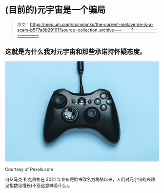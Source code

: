 # (目前的)元宇宙是一个骗局

> 原文：<https://medium.com/coinmonks/the-current-metaverse-is-a-scam-b577a8b29161?source=collection_archive---------1----------------------->

## 这就是为什么我对元宇宙和那些承诺持怀疑态度。

![](img/a8d27e85dd486a8ecf5d63d835122f9d.png)

Courtesy of Pexels.com

自从马克·扎克伯格在 2021 年宣布将脸书改名为梅塔以来，人们对元宇宙的兴趣呈指数级增长(不管这意味着什么)。